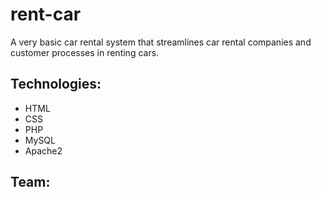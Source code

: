 # rent-car

A very basic car rental system that streamlines car rental companies and customer processes in renting cars.

## Technologies:
- HTML
- CSS
- PHP
- MySQL
- Apache2

## Team:
